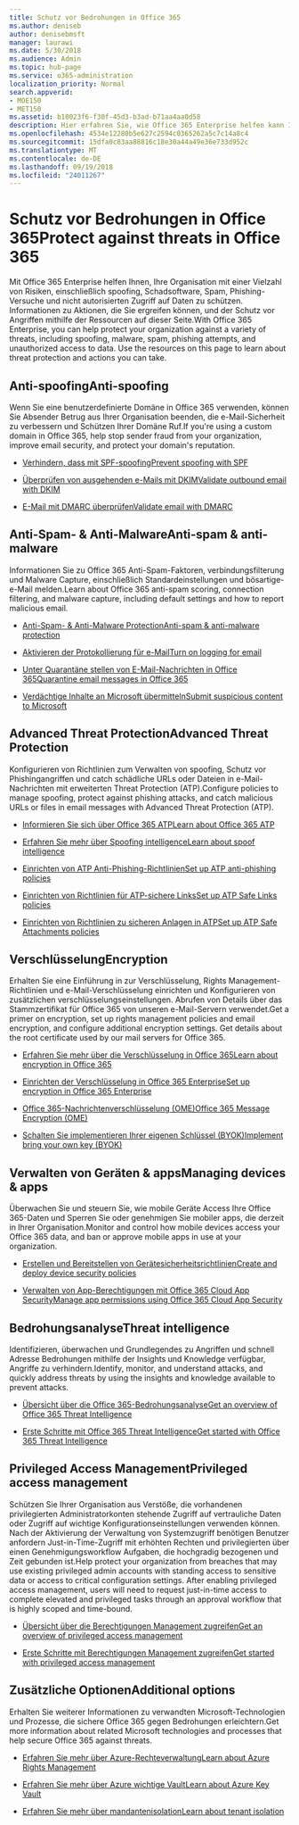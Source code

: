 ```yaml
---
title: Schutz vor Bedrohungen in Office 365
ms.author: deniseb
author: denisebmsft
manager: laurawi
ms.date: 5/30/2018
ms.audience: Admin
ms.topic: hub-page
ms.service: o365-administration
localization_priority: Normal
search.appverid:
- MOE150
- MET150
ms.assetid: b10023f6-f30f-45d3-b3ad-b71aa4aa0d58
description: Hier erfahren Sie, wie Office 365 Enterprise helfen kann Ihre Organisation mit einer Vielzahl von Risiken, einschließlich spoofing, Schadsoftware, Spam, Phishing-Versuche und nicht autorisierten Zugriff auf Daten zu schützen.
ms.openlocfilehash: 4534e12280b5e627c2594c0365262a5c7c14a8c4
ms.sourcegitcommit: 15dfa0c83aa88816c18e30a44a49e36e733d952c
ms.translationtype: MT
ms.contentlocale: de-DE
ms.lasthandoff: 09/19/2018
ms.locfileid: "24011267"
---
```

# <a name="protect-against-threats-in-office-365"></a><span data-ttu-id="45fb3-103">Schutz vor Bedrohungen in Office 365</span><span class="sxs-lookup"><span data-stu-id="45fb3-103">Protect against threats in Office 365</span></span>

<span data-ttu-id="45fb3-p101">Mit Office 365 Enterprise helfen Ihnen, Ihre Organisation mit einer Vielzahl von Risiken, einschließlich spoofing, Schadsoftware, Spam, Phishing-Versuche und nicht autorisierten Zugriff auf Daten zu schützen. Informationen zu Aktionen, die Sie ergreifen können, und der Schutz vor Angriffen mithilfe der Ressourcen auf dieser Seite.</span><span class="sxs-lookup"><span data-stu-id="45fb3-p101">With Office 365 Enterprise, you can help protect your organization against a variety of threats, including spoofing, malware, spam, phishing attempts, and unauthorized access to data. Use the resources on this page to learn about threat protection and actions you can take.</span></span>
  
## <a name="anti-spoofing"></a><span data-ttu-id="45fb3-106">Anti-spoofing</span><span class="sxs-lookup"><span data-stu-id="45fb3-106">Anti-spoofing</span></span>

<span data-ttu-id="45fb3-107">Wenn Sie eine benutzerdefinierte Domäne in Office 365 verwenden, können Sie Absender Betrug aus Ihrer Organisation beenden, die e-Mail-Sicherheit zu verbessern und Schützen Ihrer Domäne Ruf.</span><span class="sxs-lookup"><span data-stu-id="45fb3-107">If you're using a custom domain in Office 365, help stop sender fraud from your organization, improve email security, and protect your domain's reputation.</span></span>
  
- [<span data-ttu-id="45fb3-108">Verhindern, dass mit SPF-spoofing</span><span class="sxs-lookup"><span data-stu-id="45fb3-108">Prevent spoofing with SPF</span></span>](https://go.microsoft.com/fwlink/?linkid=851943)
    
- [<span data-ttu-id="45fb3-109">Überprüfen von ausgehenden e-Mails mit DKIM</span><span class="sxs-lookup"><span data-stu-id="45fb3-109">Validate outbound email with DKIM</span></span>](https://go.microsoft.com/fwlink/?linkid=851944)
    
- [<span data-ttu-id="45fb3-110">E-Mail mit DMARC überprüfen</span><span class="sxs-lookup"><span data-stu-id="45fb3-110">Validate email with DMARC</span></span>](https://go.microsoft.com/fwlink/?linkid=832951)
    
## <a name="anti-spam-amp-anti-malware"></a><span data-ttu-id="45fb3-111">Anti-Spam- &amp; Anti-Malware</span><span class="sxs-lookup"><span data-stu-id="45fb3-111">Anti-spam &amp; anti-malware</span></span>

<span data-ttu-id="45fb3-112">Informationen Sie zu Office 365 Anti-Spam-Faktoren, verbindungsfilterung und Malware Capture, einschließlich Standardeinstellungen und bösartige-e-Mail melden.</span><span class="sxs-lookup"><span data-stu-id="45fb3-112">Learn about Office 365 anti-spam scoring, connection filtering, and malware capture, including default settings and how to report malicious email.</span></span>
  
- [<span data-ttu-id="45fb3-113">Anti-Spam- &amp; Anti-Malware Protection</span><span class="sxs-lookup"><span data-stu-id="45fb3-113">Anti-spam &amp; anti-malware protection</span></span>](anti-spam-and-anti-malware-protection.md)
    
- [<span data-ttu-id="45fb3-114">Aktivieren der Protokollierung für e-Mail</span><span class="sxs-lookup"><span data-stu-id="45fb3-114">Turn on logging for email</span></span>](https://technet.microsoft.com/en-us/library/dn879651.aspx)
    
- [<span data-ttu-id="45fb3-115">Unter Quarantäne stellen von E-Mail-Nachrichten in Office 365</span><span class="sxs-lookup"><span data-stu-id="45fb3-115">Quarantine email messages in Office 365</span></span>](quarantine-email-messages.md)
    
- [<span data-ttu-id="45fb3-116">Verdächtige Inhalte an Microsoft übermitteln</span><span class="sxs-lookup"><span data-stu-id="45fb3-116">Submit suspicious content to Microsoft</span></span>](https://technet.microsoft.com/en-us/library/dn762129%28v=exchg.150%29.aspx)
    
## <a name="advanced-threat-protection"></a><span data-ttu-id="45fb3-117">Advanced Threat Protection</span><span class="sxs-lookup"><span data-stu-id="45fb3-117">Advanced Threat Protection</span></span>

<span data-ttu-id="45fb3-118">Konfigurieren von Richtlinien zum Verwalten von spoofing, Schutz vor Phishingangriffen und catch schädliche URLs oder Dateien in e-Mail-Nachrichten mit erweiterten Threat Protection (ATP).</span><span class="sxs-lookup"><span data-stu-id="45fb3-118">Configure policies to manage spoofing, protect against phishing attacks, and catch malicious URLs or files in email messages with Advanced Threat Protection (ATP).</span></span>
  
- [<span data-ttu-id="45fb3-119">Informieren Sie sich über Office 365 ATP</span><span class="sxs-lookup"><span data-stu-id="45fb3-119">Learn about Office 365 ATP</span></span>](office-365-atp.md)
    
- [<span data-ttu-id="45fb3-120">Erfahren Sie mehr über Spoofing intelligence</span><span class="sxs-lookup"><span data-stu-id="45fb3-120">Learn about spoof intelligence</span></span>](learn-about-spoof-intelligence.md)
    
- [<span data-ttu-id="45fb3-121">Einrichten von ATP Anti-Phishing-Richtlinien</span><span class="sxs-lookup"><span data-stu-id="45fb3-121">Set up ATP anti-phishing policies</span></span>](set-up-atp-anti-phishing-policies.md)
    
- [<span data-ttu-id="45fb3-122">Einrichten von Richtlinien für ATP-sichere Links</span><span class="sxs-lookup"><span data-stu-id="45fb3-122">Set up ATP Safe Links policies</span></span>](set-up-atp-safe-links-policies.md)
    
- [<span data-ttu-id="45fb3-123">Einrichten von Richtlinien zu sicheren Anlagen in ATP</span><span class="sxs-lookup"><span data-stu-id="45fb3-123">Set up ATP Safe Attachments policies</span></span>](set-up-atp-safe-attachments-policies.md)
    
## <a name="encryption"></a><span data-ttu-id="45fb3-124">Verschlüsselung</span><span class="sxs-lookup"><span data-stu-id="45fb3-124">Encryption</span></span>

<span data-ttu-id="45fb3-p102">Erhalten Sie eine Einführung in zur Verschlüsselung, Rights Management-Richtlinien und e-Mail-Verschlüsselung einrichten und Konfigurieren von zusätzlichen verschlüsselungseinstellungen. Abrufen von Details über das Stammzertifikat für Office 365 von unseren e-Mail-Servern verwendet.</span><span class="sxs-lookup"><span data-stu-id="45fb3-p102">Get a primer on encryption, set up rights management policies and email encryption, and configure additional encryption settings. Get details about the root certificate used by our mail servers for Office 365.</span></span>
  
- [<span data-ttu-id="45fb3-127">Erfahren Sie mehr über die Verschlüsselung in Office 365</span><span class="sxs-lookup"><span data-stu-id="45fb3-127">Learn about encryption in Office 365</span></span>](encryption.md)
    
- [<span data-ttu-id="45fb3-128">Einrichten der Verschlüsselung in Office 365 Enterprise</span><span class="sxs-lookup"><span data-stu-id="45fb3-128">Set up encryption in Office 365 Enterprise</span></span>](set-up-encryption.md)
    
- [<span data-ttu-id="45fb3-129">Office 365-Nachrichtenverschlüsselung (OME)</span><span class="sxs-lookup"><span data-stu-id="45fb3-129">Office 365 Message Encryption (OME)</span></span>](ome.md)
    
- [<span data-ttu-id="45fb3-130">Schalten Sie implementieren Ihrer eigenen Schlüssel (BYOK)</span><span class="sxs-lookup"><span data-stu-id="45fb3-130">Implement bring your own key (BYOK)</span></span>](https://docs.microsoft.com/azure/key-vault/key-vault-hsm-protected-keys#implementing-bring-your-own-key-byok-for-azure-key-vault)
    
## <a name="managing-devices-amp-apps"></a><span data-ttu-id="45fb3-131">Verwalten von Geräten &amp; apps</span><span class="sxs-lookup"><span data-stu-id="45fb3-131">Managing devices &amp; apps</span></span>

<span data-ttu-id="45fb3-132">Überwachen Sie und steuern Sie, wie mobile Geräte Access Ihre Office 365-Daten und Sperren Sie oder genehmigen Sie mobiler apps, die derzeit in Ihrer Organisation.</span><span class="sxs-lookup"><span data-stu-id="45fb3-132">Monitor and control how mobile devices access your Office 365 data, and ban or approve mobile apps in use at your organization.</span></span>
  
- [<span data-ttu-id="45fb3-133">Erstellen und Bereitstellen von Gerätesicherheitsrichtlinien</span><span class="sxs-lookup"><span data-stu-id="45fb3-133">Create and deploy device security policies</span></span>](https://support.office.com/article/d310f556-8bfb-497b-9bd7-fe3c36ea2fd6)
    
- [<span data-ttu-id="45fb3-134">Verwalten von App-Berechtigungen mit Office 365 Cloud App Security</span><span class="sxs-lookup"><span data-stu-id="45fb3-134">Manage app permissions using Office 365 Cloud App Security</span></span>](manage-app-permissions-in-ocas.md)
    
## <a name="threat-intelligence"></a><span data-ttu-id="45fb3-135">Bedrohungsanalyse</span><span class="sxs-lookup"><span data-stu-id="45fb3-135">Threat intelligence</span></span>

<span data-ttu-id="45fb3-136">Identifizieren, überwachen und Grundlegendes zu Angriffen und schnell Adresse Bedrohungen mithilfe der Insights und Knowledge verfügbar, Angriffe zu verhindern.</span><span class="sxs-lookup"><span data-stu-id="45fb3-136">Identify, monitor, and understand attacks, and quickly address threats by using the insights and knowledge available to prevent attacks.</span></span>
  
- [<span data-ttu-id="45fb3-137">Übersicht über die Office 365-Bedrohungsanalyse</span><span class="sxs-lookup"><span data-stu-id="45fb3-137">Get an overview of Office 365 Threat Intelligence</span></span>](office-365-ti.md)
    
- [<span data-ttu-id="45fb3-138">Erste Schritte mit Office 365 Threat Intelligence</span><span class="sxs-lookup"><span data-stu-id="45fb3-138">Get started with Office 365 Threat Intelligence</span></span>](get-started-with-ti.md)
    
## <a name="privileged-access-management"></a><span data-ttu-id="45fb3-139">Privileged Access Management</span><span class="sxs-lookup"><span data-stu-id="45fb3-139">Privileged access management</span></span>

<span data-ttu-id="45fb3-p103">Schützen Sie Ihrer Organisation aus Verstöße, die vorhandenen privilegierten Administratorkonten stehende Zugriff auf vertrauliche Daten oder Zugriff auf wichtige Konfigurationseinstellungen verwenden können. Nach der Aktivierung der Verwaltung von Systemzugriff benötigen Benutzer anfordern Just-in-Time-Zugriff mit erhöhten Rechten und privilegierten über einen Genehmigungsworkflow Aufgaben, die hochgradig bezogenen und Zeit gebunden ist.</span><span class="sxs-lookup"><span data-stu-id="45fb3-p103">Help protect your organization from breaches that may use existing privileged admin accounts with standing access to sensitive data or access to critical configuration settings. After enabling privileged access management, users will need to request just-in-time access to complete elevated and privileged tasks through an approval workflow that is highly scoped and time-bound.</span></span>
  
- [<span data-ttu-id="45fb3-142">Übersicht über die Berechtigungen Management zugreifen</span><span class="sxs-lookup"><span data-stu-id="45fb3-142">Get an overview of privileged access management</span></span>](privileged-access-management-overview.md)
    
- [<span data-ttu-id="45fb3-143">Erste Schritte mit Berechtigungen Management zugreifen</span><span class="sxs-lookup"><span data-stu-id="45fb3-143">Get started with privileged access management</span></span>](privileged-access-management-configuration.md)

## <a name="additional-options"></a><span data-ttu-id="45fb3-144">Zusätzliche Optionen</span><span class="sxs-lookup"><span data-stu-id="45fb3-144">Additional options</span></span>

<span data-ttu-id="45fb3-145">Erhalten Sie weiterer Informationen zu verwandten Microsoft-Technologien und Prozesse, die sichere Office 365 gegen Bedrohungen erleichtern.</span><span class="sxs-lookup"><span data-stu-id="45fb3-145">Get more information about related Microsoft technologies and processes that help secure Office 365 against threats.</span></span>
  
- [<span data-ttu-id="45fb3-146">Erfahren Sie mehr über Azure-Rechteverwaltung</span><span class="sxs-lookup"><span data-stu-id="45fb3-146">Learn about Azure Rights Management</span></span>](https://docs.microsoft.com/information-protection/understand-explore/what-is-azure-rms)
    
- [<span data-ttu-id="45fb3-147">Erfahren Sie mehr über Azure wichtige Vault</span><span class="sxs-lookup"><span data-stu-id="45fb3-147">Learn about Azure Key Vault</span></span>](https://docs.microsoft.com/azure/key-vault/)
    
- [<span data-ttu-id="45fb3-148">Erfahren Sie mehr über mandantenisolation</span><span class="sxs-lookup"><span data-stu-id="45fb3-148">Learn about tenant isolation</span></span>](http://download.microsoft.com/download/3/F/0/3F0420A2-657B-44B6-B21E-D7BD98A94390/Tenant%20Isolation%20in%20Office%20365.pdf)
    

